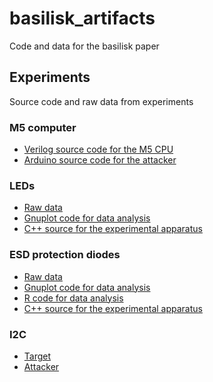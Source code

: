 # basilisk_artifacts
Code and data for the basilisk paper
## Experiments
Source code and raw data from experiments
### M5 computer
- [Verilog source code for the M5 CPU](experiments/M5/code/Verilog/)
- [Arduino source code for the attacker](experiments/M5/code/Arduino/)
### LEDs
- [Raw data](experiments/LEDs/data/raw_data/)
- [Gnuplot code for data analysis](experiments/LEDs/code/gnuplot/)
- [C++ source for the experimental apparatus](experiments/LEDs/code/Arduino/)
### ESD protection diodes
- [Raw data](experiments/diodes/data/raw_data/)
- [Gnuplot code for data analysis](experiments/diodes/code/gnuplot/)
- [R code for data analysis](experiments/diodes/code/R/beam_rotation.r)
- [C++ source for the experimental apparatus](experiments/diodes/code/Arduino/)
### I2C
- [Target](experiments/I2C/target/)
- [Attacker](experiments/I2C/attacker/)
